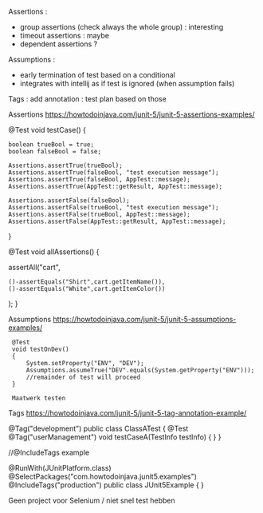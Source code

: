 Assertions :
* group assertions (check always the whole group) : interesting
* timeout assertions : maybe
* dependent assertions ?

Assumptions :
* early termination of test based on a conditional
* integrates with intellij as if test is ignored (when assumption fails)

Tags : add annotation : test plan based on those

Assertions
https://howtodoinjava.com/junit-5/junit-5-assertions-examples/
 
 @Test
void testCase() {
 
    boolean trueBool = true;
    boolean falseBool = false;
 
    Assertions.assertTrue(trueBool);
    Assertions.assertTrue(falseBool, "test execution message");
    Assertions.assertTrue(falseBool, AppTest::message);
    Assertions.assertTrue(AppTest::getResult, AppTest::message);
     
    Assertions.assertFalse(falseBool);
    Assertions.assertFalse(trueBool, "test execution message");
    Assertions.assertFalse(trueBool, AppTest::message);
    Assertions.assertFalse(AppTest::getResult, AppTest::message);
}

@Test
void allAssertions() {

assertAll("cart",

    ()-assertEquals("Shirt",cart.getItemName()),
    ()-assertEquals("White",cart.getItemColor())

);
}
 

 Assumptions
 https://howtodoinjava.com/junit-5/junit-5-assumptions-examples/
 
     @Test
     void testOnDev()
     {
         System.setProperty("ENV", "DEV");
         Assumptions.assumeTrue("DEV".equals(System.getProperty("ENV")));
         //remainder of test will proceed
     }
     
     Maatwerk testen
 

 Tags
 https://howtodoinjava.com/junit-5/junit-5-tag-annotation-example/
 
 @Tag("development")
 public class ClassATest
 {
     @Test
     @Tag("userManagement")
     void testCaseA(TestInfo testInfo) {
     }
 }
 
 //@IncludeTags example
 
@RunWith(JUnitPlatform.class)
@SelectPackages("com.howtodoinjava.junit5.examples")
@IncludeTags("production")
public class JUnit5Example
{
}

Geen project voor Selenium / niet snel test hebben
